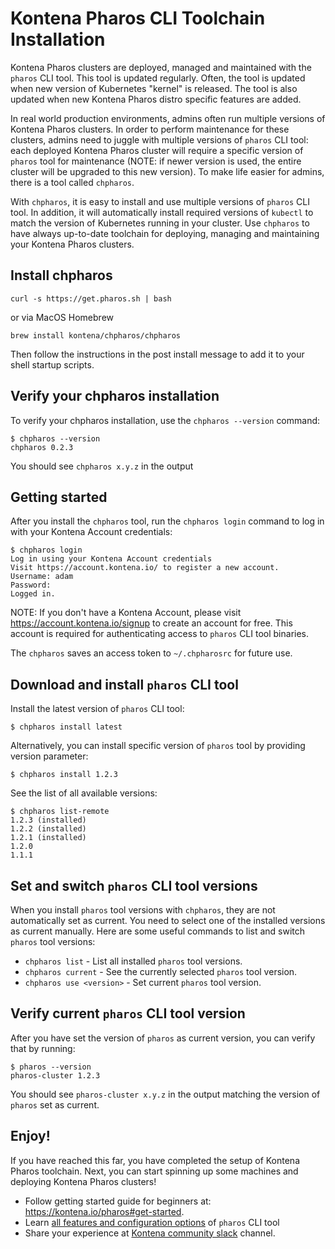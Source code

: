 # Kontena Pharos CLI Toolchain Installation

Kontena Pharos clusters are deployed, managed and maintained with the `pharos` CLI tool. This tool is updated regularly. Often, the tool is updated when new version of Kubernetes "kernel" is released. The tool is also updated when new Kontena Pharos distro specific features are added.

In real world production environments, admins often run multiple versions of Kontena Pharos clusters. In order to perform maintenance for these clusters, admins need to juggle with multiple versions of `pharos` CLI tool: each deployed Kontena Pharos cluster will require a specific version of `pharos` tool for maintenance (NOTE: if newer version is used, the entire cluster will be upgraded to this new version). To make life easier for admins, there is a tool called `chpharos`.

With `chpharos`, it is easy to install and use multiple versions of `pharos` CLI tool. In addition, it will automatically install required versions of `kubectl` to match the version of Kubernetes running in your cluster. Use `chpharos` to have always up-to-date toolchain for deploying, managing and maintaining your Kontena Pharos clusters.

## Install chpharos

```
curl -s https://get.pharos.sh | bash
```

or via MacOS Homebrew

```
brew install kontena/chpharos/chpharos
```

Then follow the instructions in the post install message to add it to your shell startup scripts.

## Verify your chpharos installation

To verify your chpharos installation, use the `chpharos --version` command:

```
$ chpharos --version
chpharos 0.2.3
```

You should see `chpharos x.y.z` in the output

## Getting started

After you install the `chpharos` tool, run the `chpharos login` command to log in with your Kontena Account credentials:

```
$ chpharos login
Log in using your Kontena Account credentials
Visit https://account.kontena.io/ to register a new account.
Username: adam
Password:
Logged in.
```

NOTE: If you don't have a Kontena Account, please visit https://account.kontena.io/signup to create an account for free. This account is required for authenticating access to `pharos` CLI tool binaries.

The `chpharos` saves an access token to `~/.chpharosrc` for future use.

## Download and install `pharos` CLI tool

Install the latest version of `pharos` CLI tool:

```
$ chpharos install latest
```

Alternatively, you can install specific version of `pharos` tool by providing version parameter:

```
$ chpharos install 1.2.3
```

See the list of all available versions:

```
$ chpharos list-remote
1.2.3 (installed)
1.2.2 (installed)
1.2.1 (installed)
1.2.0
1.1.1
```

## Set and switch `pharos` CLI tool versions

When you install `pharos` tool versions with `chpharos`, they are not automatically set as current. You need to select one of the installed versions as current manually. Here are some useful commands to list and switch `pharos` tool versions:

* `chpharos list` - List all installed `pharos` tool versions.
* `chpharos current` - See the currently selected `pharos` tool version.
* `chpharos use <version>` - Set current `pharos` tool version.

## Verify current `pharos` CLI tool version

After you have set the version of `pharos` as current version, you can verify that by running:

```
$ pharos --version
pharos-cluster 1.2.3
```

You should see `pharos-cluster x.y.z` in the output matching the version of `pharos` set as current.

## Enjoy!

If you have reached this far, you have completed the setup of Kontena Pharos toolchain. Next, you can start spinning up some machines and deploying Kontena Pharos clusters!

* Follow getting started guide for beginners at: https://kontena.io/pharos#get-started.
* Learn [all features and configuration options](/usage/) of `pharos` CLI tool
* Share your experience at <a href="https://slack.kontena.io">Kontena community slack</a> channel.
